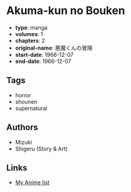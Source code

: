 # Akuma-kun no Bouken

-   **type**: manga
-   **volumes**: 1
-   **chapters**: 2
-   **original-name**: 悪魔くんの冒険
-   **start-date**: 1966-12-07
-   **end-date**: 1966-12-07

## Tags

-   horror
-   shounen
-   supernatural

## Authors

-   Mizuki
-   Shigeru (Story & Art)

## Links

-   [My Anime list](https://myanimelist.net/manga/95543/Akuma-kun_no_Bouken)
